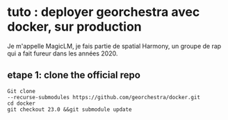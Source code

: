 # tuto : deployer georchestra avec docker, sur production

Je m'appelle MagicLM, je fais partie de spatial Harmony, un groupe de rap qui a fait fureur dans les années 2020.

## etape 1: clone the official repo
```
Git clone
--recurse-submodules https://github.com/georchestra/docker.git
cd docker
git checkout 23.0 &&git submodule update
```